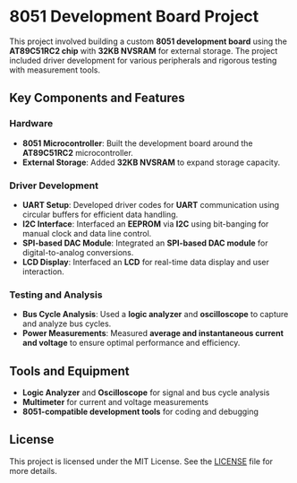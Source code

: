 # 8051 Development Board Project

This project involved building a custom **8051 development board** using the **AT89C51RC2 chip** with **32KB NVSRAM** for external storage. The project included driver development for various peripherals and rigorous testing with measurement tools.

## Key Components and Features

### Hardware
- **8051 Microcontroller**: Built the development board around the **AT89C51RC2** microcontroller.
- **External Storage**: Added **32KB NVSRAM** to expand storage capacity.

### Driver Development
- **UART Setup**: Developed driver codes for **UART** communication using circular buffers for efficient data handling.
- **I2C Interface**: Interfaced an **EEPROM** via **I2C** using bit-banging for manual clock and data line control.
- **SPI-based DAC Module**: Integrated an **SPI-based DAC module** for digital-to-analog conversions.
- **LCD Display**: Interfaced an **LCD** for real-time data display and user interaction.

### Testing and Analysis
- **Bus Cycle Analysis**: Used a **logic analyzer** and **oscilloscope** to capture and analyze bus cycles.
- **Power Measurements**: Measured **average and instantaneous current and voltage** to ensure optimal performance and efficiency.

## Tools and Equipment
- **Logic Analyzer** and **Oscilloscope** for signal and bus cycle analysis
- **Multimeter** for current and voltage measurements
- **8051-compatible development tools** for coding and debugging

## License
This project is licensed under the MIT License. See the [LICENSE](LICENSE) file for more details.
